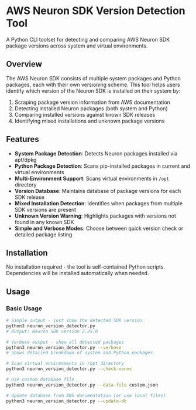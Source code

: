 # AWS Neuron SDK Version Detection Tool

A Python CLI toolset for detecting and comparing AWS Neuron SDK package versions across system and virtual environments.

## Overview

The AWS Neuron SDK consists of multiple system packages and Python packages, each with their own versioning scheme. This tool helps users identify which version of the Neuron SDK is installed on their system by:

1. Scraping package version information from AWS documentation
2. Detecting installed Neuron packages (both system and Python)
3. Comparing installed versions against known SDK releases
4. Identifying mixed installations and unknown package versions

## Features

- **System Package Detection**: Detects Neuron packages installed via apt/dpkg
- **Python Package Detection**: Scans pip-installed packages in current and virtual environments
- **Multi-Environment Support**: Scans virtual environments in `/opt` directory
- **Version Database**: Maintains database of package versions for each SDK release
- **Mixed Installation Detection**: Identifies when packages from multiple SDK versions are present
- **Unknown Version Warning**: Highlights packages with versions not found in any known SDK
- **Simple and Verbose Modes**: Choose between quick version check or detailed package listing

## Installation

No installation required - the tool is self-contained Python scripts. Dependencies will be installed automatically when needed.

## Usage

### Basic Usage

```bash
# Simple output - just show the detected SDK version
python3 neuron_version_detector.py
# Output: Neuron SDK version 2.25.0

# Verbose output - show all detected packages
python3 neuron_version_detector.py --verbose
# Shows detailed breakdown of system and Python packages

# Scan virtual environments in /opt directory
python3 neuron_version_detector.py --check-venvs

# Use custom database file
python3 neuron_version_detector.py --data-file custom.json

# Update database from AWS documentation (or use local files)
python3 neuron_version_detector.py --update-db
